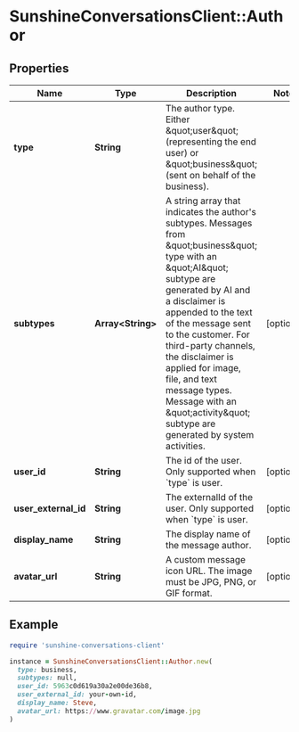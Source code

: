 # SunshineConversationsClient::Author

## Properties

| Name | Type | Description | Notes |
| ---- | ---- | ----------- | ----- |
| **type** | **String** | The author type. Either \&quot;user\&quot; (representing the end user)  or \&quot;business\&quot; (sent on behalf of the business).  |  |
| **subtypes** | **Array&lt;String&gt;** | A string array that indicates the author&#39;s subtypes. Messages from \&quot;business\&quot; type with an \&quot;AI\&quot; subtype  are generated by AI and a disclaimer is appended to the text of the message sent to the customer.  For third-party channels, the disclaimer is applied for image, file, and text message types. Message with an \&quot;activity\&quot; subtype are generated by system activities.  | [optional] |
| **user_id** | **String** | The id of the user. Only supported when &#x60;type&#x60; is user. | [optional] |
| **user_external_id** | **String** | The externalId of the user. Only supported when &#x60;type&#x60; is user. | [optional] |
| **display_name** | **String** | The display name of the message author. | [optional] |
| **avatar_url** | **String** | A custom message icon URL. The image must be JPG, PNG, or GIF format. | [optional] |

## Example

```ruby
require 'sunshine-conversations-client'

instance = SunshineConversationsClient::Author.new(
  type: business,
  subtypes: null,
  user_id: 5963c0d619a30a2e00de36b8,
  user_external_id: your-own-id,
  display_name: Steve,
  avatar_url: https://www.gravatar.com/image.jpg
)
```

